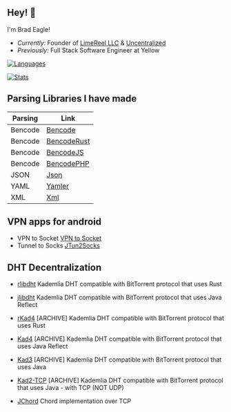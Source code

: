 <h2>Hey! 🐙</h2>

I'm Brad Eagle! 
- <i>Currently:</i> Founder of [LimeReel LLC](https://limereel.com) & [Uncentralized](https://uncentralized.com)
- <i>Previously:</i> Full Stack Software Engineer at Yellow

[![Languages](https://github-readme-stats.vercel.app/api/top-langs/?username=drbrad&layout=compact&langs_count=100&theme=dark)](https://github.com/DrBrad)

[![Stats](https://streak-stats.demolab.com/?user=DrBrad&theme=dark)](https://github.com/DrBrad)

Parsing Libraries I have made
-----
| Parsing | Link                                               |
| ---     | ---                                                |
| Bencode | [Bencode](https://github.com/DrBrad/Bencode)       |
| Bencode | [BencodeRust](https://github.com/DrBrad/BencodeRust)   |
| Bencode | [BencodeJS](https://github.com/DrBrad/BencodeJS)   |
| Bencode | [BencodePHP](https://github.com/DrBrad/BencodePHP) |
| JSON    | [Json](https://github.com/DrBrad/Json)             |
| YAML    | [Yamler](https://github.com/DrBrad/Yamler)         |
| XML     | [Xml](https://github.com/DrBrad/Xml)               |

VPN apps for android
-----
- VPN to Socket [VPN to Socket](https://github.com/DrBrad/Android-VPN-to-Socket)
- Tunnel to Socks [JTun2Socks](https://github.com/DrBrad/JTun2Socks)

DHT Decentralization
-----
- [rlibdht](https://github.com/sectorrent/rlibdht) Kademlia DHT compatible with BitTorrent protocol that uses Rust
- [jlibdht](https://github.com/sectorrent/jlibdht) Kademlia DHT compatible with BitTorrent protocol that uses Java Reflect

- [rKad4](https://github.com/DrBrad/rKad4) [ARCHIVE] Kademlia DHT compatible with BitTorrent protocol that uses Rust
- [Kad4](https://github.com/DrBrad/Kad4) [ARCHIVE] Kademlia DHT compatible with BitTorrent protocol that uses Java Reflect
- [Kad3](https://github.com/DrBrad/Kad3) [ARCHIVE] Kademlia DHT compatible with BitTorrent protocol that uses Java
- [Kad2-TCP](https://github.com/DrBrad/Kad2-TCP) [ARCHIVE] Kademlia DHT compatible with BitTorrent protocol that uses Java - with TCP (NOT UDP)
- [JChord](https://github.com/DrBrad/JChord) Chord implementation over TCP
